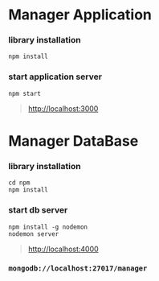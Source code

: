 # Manager Application

### library installation

```
npm install
```

### start application server

```
npm start
```
> [http://localhost:3000](http://localhost:3000)


# Manager DataBase

### library installation

```
cd npm
npm install
```

### start db server

```
npm install -g nodemon
nodemon server
```
> [http://localhost:4000](http://localhost:4000)

### `mongodb://localhost:27017/manager`